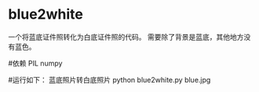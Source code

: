 # blue2white


一个将蓝底证件照转化为白底证件照的代码。
需要除了背景是蓝底，其他地方没有蓝色。

#依赖
PIL
numpy

#运行如下：
蓝底照片转白底照片
python blue2white.py  blue.jpg

